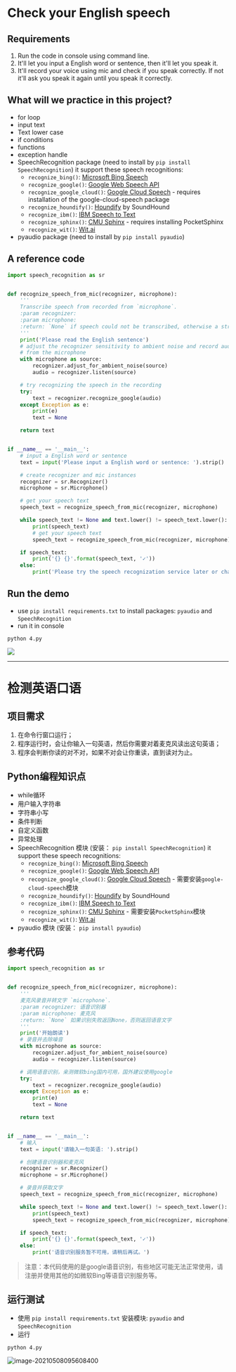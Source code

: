 # Check your English speech

## Requirements

1. Run the code in console using command line.
2. It'll let you input a English word or sentence, then it'll let you speak it.
3. It'll record your voice using mic and check if you speak correctly. If not it'll ask you speak it again until you speak it correctly.

## What will we practice in this project?

- for loop
- input text
- Text lower case
- if conditions
- functions
- exception handle
- SpeechRecognition package (need to install by `pip install SpeechRecognition`) it support these speech recognitions: 
    - `recognize_bing()`: [Microsoft Bing Speech](https://azure.microsoft.com/en-us/services/cognitive-services/speech/)
    - `recognize_google()`: [Google Web Speech API](https://w3c.github.io/speech-api/speechapi.html)
    - `recognize_google_cloud()`: [Google Cloud Speech](https://cloud.google.com/speech/) - requires installation of the google-cloud-speech package
    - `recognize_houndify()`: [Houndify](https://www.houndify.com/) by SoundHound
    - `recognize_ibm()`: [IBM Speech to Text](https://www.ibm.com/watson/services/speech-to-text/)
    - `recognize_sphinx()`: [CMU Sphinx](https://cmusphinx.github.io/) - requires installing PocketSphinx
    - `recognize_wit()`: [Wit.ai](https://wit.ai/)
- pyaudio package (need to install by `pip install pyaudio`)

## A reference code

```python
import speech_recognition as sr


def recognize_speech_from_mic(recognizer, microphone):
    '''
    Transcribe speech from recorded from `microphone`.
    :param recognizer: 
    :param microphone: 
    :return: `None` if speech could not be transcribed, otherwise a string containing the transcribed text
    '''
    print('Please read the English sentence')
    # adjust the recognizer sensitivity to ambient noise and record audio
    # from the microphone
    with microphone as source:
        recognizer.adjust_for_ambient_noise(source)
        audio = recognizer.listen(source)

    # try recognizing the speech in the recording
    try:
        text = recognizer.recognize_google(audio)
    except Exception as e:
        print(e)
        text = None

    return text


if __name__ == '__main__':
    # input a English word or sentence
    text = input('Please input a English word or sentence: ').strip()

    # create recognizer and mic instances
    recognizer = sr.Recognizer()
    microphone = sr.Microphone()

    # get your speech text
    speech_text = recognize_speech_from_mic(recognizer, microphone)

    while speech_text != None and text.lower() != speech_text.lower():
        print(speech_text)
        # get your speech text
        speech_text = recognize_speech_from_mic(recognizer, microphone)

    if speech_text:
        print('{} {}'.format(speech_text, '✓'))
    else:
        print('Please try the speech recognization service later or change another one.')

```

## Run the demo

- use `pip install requirements.txt` to install packages: `pyaudio` and `SpeechRecognition`
- run it in console

```shell
python 4.py
```

![](images/challenge_4_en.png)

----


# 检测英语口语

## 项目需求

1. 在命令行窗口运行；
2. 程序运行时，会让你输入一句英语，然后你需要对着麦克风读出这句英语；
3. 程序会判断你读的对不对，如果不对会让你重读，直到读对为止。

## Python编程知识点

- while循环
- 用户输入字符串
- 字符串小写
- 条件判断
- 自定义函数
- 异常处理
- SpeechRecognition 模块 (安装： `pip install SpeechRecognition`) it support these speech recognitions: 
    - `recognize_bing()`: [Microsoft Bing Speech](https://azure.microsoft.com/en-us/services/cognitive-services/speech/)
    - `recognize_google()`: [Google Web Speech API](https://w3c.github.io/speech-api/speechapi.html)
    - `recognize_google_cloud()`: [Google Cloud Speech](https://cloud.google.com/speech/) - 需要安装`google-cloud-speech`模块
    - `recognize_houndify()`: [Houndify](https://www.houndify.com/) by SoundHound
    - `recognize_ibm()`: [IBM Speech to Text](https://www.ibm.com/watson/services/speech-to-text/)
    - `recognize_sphinx()`: [CMU Sphinx](https://cmusphinx.github.io/) - 需要安装`PocketSphinx`模块
    - `recognize_wit()`: [Wit.ai](https://wit.ai/)
- pyaudio 模块 (安装： `pip install pyaudio`)

## 参考代码

```python
import speech_recognition as sr


def recognize_speech_from_mic(recognizer, microphone):
    '''
    麦克风录音并转文字 `microphone`.
    :param recognizer: 语音识别器
    :param microphone: 麦克风
    :return: `None` 如果识别失败返回None，否则返回语音文字
    '''
    print('开始朗读')
    # 录音并去除噪音
    with microphone as source:
        recognizer.adjust_for_ambient_noise(source)
        audio = recognizer.listen(source)

    # 调用语音识别，亲测微软bing国内可用，国外建议使用google
    try:
        text = recognizer.recognize_google(audio)
    except Exception as e:
        print(e)
        text = None

    return text


if __name__ == '__main__':
    # 输入
    text = input('请输入一句英语: ').strip()

    # 创建语音识别器和麦克风
    recognizer = sr.Recognizer()
    microphone = sr.Microphone()

    # 录音并获取文字
    speech_text = recognize_speech_from_mic(recognizer, microphone)

    while speech_text != None and text.lower() != speech_text.lower():
        print(speech_text)
        speech_text = recognize_speech_from_mic(recognizer, microphone)

    if speech_text:
        print('{} {}'.format(speech_text, '✓'))
    else:
        print('语音识别服务暂不可用，请稍后再试。')

```
> 注意：本代码使用的是google语音识别，有些地区可能无法正常使用，请注册并使用其他的如微软Bing等语音识别服务等。

## 运行测试

- 使用 `pip install requirements.txt` 安装模块: `pyaudio` and `SpeechRecognition`
- 运行

```shell
python 4.py
```

![image-20210508095608400](images/challenge_4_cn.png)

